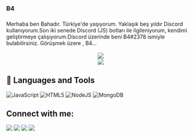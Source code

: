 <h3> B4 <h3>
</h1>
Merhaba ben Bahadır. Türkiye'de yaşıyorum. Yaklaşık beş yıldır Discord kullanıyorum.Son iki senede Discord (JS) botları ile ilgileniyorum, kendimi geliştirmeye çalışıyorum.Discord üzerinde beni B4#2378 ismiyle bulabilirsiniz. Görüşmek üzere , B4...
<br></br>

<div align="center">
    <img src="https://komarev.com/ghpvc/?username=bahadironline&color=ED4245"/>
</div>
<div align="center">
   <a href="https://discord.com/users/726366996790509618" target="_blank">
      <img src="https://lanyard.cnrad.dev/api/726366996790509618?bg=111111">
   </a>
</div>
</div>

## 🔧 Languages and Tools
![JavaScript](https://img.shields.io/badge/javascript-%23323330.svg?style=for-the-badge&logo=javascript&logoColor=%23F7DF1E)
![HTML5](https://img.shields.io/badge/html5-%23E34F26.svg?style=for-the-badge&logo=html5&logoColor=white)
![NodeJS](https://img.shields.io/badge/node.js-6DA55F?style=for-the-badge&logo=node.js&logoColor=white)
![MongoDB](https://img.shields.io/badge/MongoDB-%234ea94b.svg?style=for-the-badge&logo=mongodb&logoColor=white)

## Connect with me:
<div>
   <a href="https://instagram.com/bahadironline"><img src="https://skillicons.dev/icons?i=instagram&theme=dark" /></a>
   <a href="https://twitter.com/aglasanabir"><img src="https://skillicons.dev/icons?i=twitter&theme=dark" /></a>
   <a href="https://discord.com/users/726366996790509618"><img src="https://skillicons.dev/icons?i=discord&theme=dark" /></a>
   <a href="https://github.com/bahadironline/"><img src="https://skillicons.dev/icons?i=github&theme=dark" /></a>
</div>
</div>
